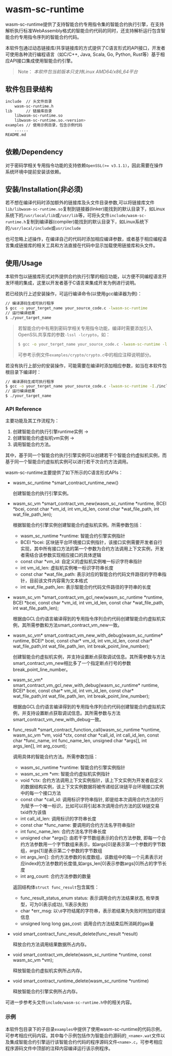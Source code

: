 # wasm-sc-runtime
wasm-sc-runtime提供了支持智能合约专用指令集的智能合约执行引擎，在支持解析执行标准WebAssembly格式的智能合约代码的同时，还支持解析运行包含智能合约专用指令序列的智能合约代码。

本软件包通过动态链接库/共享链接库的方式提供了C语言形式的API接口，开发者可使用各种流行编程语言（如C/C++, Java, Scala, Go, Python, Rust等）基于相应API接口集成使用智能合约引擎。

>Note： *本软件包当前版本只支持Linux AMD64/x86_64平台*

## 软件包目录结构
```bash
include  // 头文件目录
    wasm-sc-runtime.h
lib      // 链接库目录
    libwasm-sc-runtime.so
    libwasm-sc-runtime.so.<version>
examples // 使用示例目录，包含示例代码
    ......
README.md
```

## 依赖/Dependency
对于密码学相关专用指令功能的支持依赖`OpenSSL(>= v3.1.1)`，因此需要在操作系统环境中提前安装该依赖。

## 安装/Installation(非必须)
若不想在编译代码时添加额外的链接库及头文件目录参数,可以将链接库文件`lib/libwasm-sc-runtime.so`复制到链接器(linker)能找到的默认目录下，如Linux系统下的`/usr/local/lib`或`/usr/lib`等，可将头文件`include/wasm-sc-runtime.h`复制到编译器(compiler)能找到的默认目录下，如Linux系统下的`/usr/local/include`或`usr/include`

也可忽略上述操作，在编译自己的代码时添加相应编译参数，或者基于相应编程语言集成链接库的相关工具和方法直接在代码中显示加载使用链接库和头文件。

## 使用/Usage 
本软件包以链接库形式对外提供合约执行引擎的相应功能，以方便不同编程语言开发环境的集成，这里以开发者基于C语言来集成开发为例进行说明。

若已经执行上述安装操作，可运行编译命令(以使用gcc编译器为例)： 
```bash
// 编译源码生成可执行程序
$ gcc -o your_terget_name your_source_code.c -lwasm-sc-runtime
// 运行编译结果
$ ./your_target_name
```

> 若智能合约中有用到密码学相关专用指令功能，编译时需要添加引入OpenSSL共享库的参数`-lssl -lcrypto`，如：
> ```bash
> $ gcc -o your_terget_name your_source_code.c -lwasm-sc-runtime -lssl -lcrypto
> ```
> 可参考示例文件`examples/crypto/crypto.c`中的相应注释说明部分。

若没有执行上部分的安装操作，可能需要在编译时添加相应参数，如当在本软件包根目录下编译时：
```bash
// 编译源码生成可执行程序
$ gcc -o your_terget_name your_source_code.c -lwasm-sc-runtime -I./include -L./lib -Wl,-rpath,./lib
// 运行编译结果
$ ./your_target_name
```

### API Reference
主要功能及其工作流程为：
1. 创建智能合约执行引擎runtime实例 -> 
2. 创建智能合约虚拟机vm实例 -> 
3. 调用智能合约方法。

其中，基于同一个智能合约执行引擎实例可以创建若干个智能合约虚拟机实例，而基于同一个智能合约虚拟机实例可以进行若干次合约方法调用。

wasm-sc-runtime主要提供了如下所示的C语言形式APIs：
- wasm_sc_runtime *smart_contract_runtime_new()
  
  创建智能合约执行引擎实例。
- wasm_sc_vm *smart_contract_vm_new(wasm_sc_runtime *runtime, BCEI *bcei, const char *vm_id, int vm_id_len, const char *wat_file_path, int wat_file_path_len);

  根据智能合约引擎实例创建智能合约虚拟机实例。所需参数包括：
  - wasm_sc_runtime *runtime: 智能合约引擎实例指针
  - BCEI *bcei: 区块链平台环境接口实例指针，该接口实例需要开发者自行实现，其中所有接口方法的第一个参数为合约方法调用上下文实例，开发者需结合该参数实现相应接口的具体逻辑
  - const char *vm_id: 自定义的虚拟机实例唯一标识字符串指针
  - int vm_id_len: 虚拟机实例唯一标识字符串长度 
  - const char *wat_file_path: 表示对应的智能合约代码文件路径的字符串指针，目前该文件内容需为文本格式
  - int wat_file_path_len: 表示智能合约代码文件路径的字符串的长度

- wasm_sc_vm *smart_contract_vm_gcl_new(wasm_sc_runtime *runtime, BCEI *bcei, const char *vm_id, int vm_id_len, const char *wat_file_path, int wat_file_path_len);

   根据由GCL合约语言编译得到的专用指令序列合约代码创建智能合约虚拟机实例，其所需参数和方法smart_contract_vm_new一致。

- wasm_sc_vm* smart_contract_vm_new_with_debug(wasm_sc_runtime* runtime, BCEI* bcei, const char* vm_id, int vm_id_len, const char* wat_file_path,int wat_file_path_len, int break_point_line_number);

   创建智能合约虚拟机实例，并支持设置断点获取调试信息。其所需参数与方法smart_contract_vm_new相比多了一个指定断点行号的参数break_point_line_number。

- wasm_sc_vm* smart_contract_vm_gcl_new_with_debug(wasm_sc_runtime* runtime, BCEI* bcei, const char* vm_id, int vm_id_len, const char* wat_file_path,int wat_file_path_len, int break_point_line_number);

   根据由GCL合约语言编译得到的专用指令序列合约代码创建智能合约虚拟机实例，并支持设置断点获取调试信息。其所需参数与方法smart_contract_vm_new_with_debug一致。

- func_result *smart_contract_function_call(wasm_sc_runtime *runtime, wasm_sc_vm *vm, void *ctx, const char *call_id, int call_id_len, const char *func_name, int func_name_len, unsigned char *args[], int args_len[], int arg_count);

   调用具体的智能合约方法。所需参数包括：
   - wasm_sc_runtime *runtime: 智能合约引擎实例指针 
   - wasm_sc_vm *vm: 智能合约虚拟机实例指针
   - void *ctx: 合约方法调用上下文实例指针，该上下文实例为开发者自定义的数据结构实例，该上下文实例数据将被传递给区块链平台环境接口实例中的每一个接口方法
   - const char *call_id: 调用标识字符串指针, 即是给本次调用合约方法的行为赋予一个唯一标识，比如可以将引起本次调用合约方法的区块链交易txid作为该值
   - int call_id_len: 调用标识的字符串长度
   - const char *func_name: 要调用的合约方法名字符串指针
   - int func_name_len: 合约方法名字符串长度
   - unsigned char *args[]: 由若干字节数组表示的合约方法参数, 即每一个合约方法参数用一个字节数组来表示，如args[0]是表示第一个参数的字节数组，args[1]是表示第二个参数的字节数组
   - int args_len[]: 合约方法参数的长度数组，该数组中的每一个元素表示对应index的方法参数的长度值,如args_len[0]表示参数args[0]所占的字节长度
   - int arg_count: 合约方法参数的数量

   返回结构体`struct func_result`包含属性：
   - func_result_status_enum status: 表示调用合约方法结果状态, 枚举类型，可为0(表示成功), 1(表示失败)
   - char *err_msg: 以`\0`字符结尾的字符串，表示若结果为失败时附加的错误信息
   - unsigned long long gas_cost: 调用合约方法结束后所消耗的gas量

- void smart_contract_func_result_delete(func_result *result)

   释放合约方法调用结果数据所占内存。

- void smart_contract_vm_delete(wasm_sc_runtime *runtime, const wasm_sc_vm *vm);

   释放智能合约虚拟机实例所占内存。

- void smart_contract_runtime_delete(wasm_sc_runtime *runtime)

   释放智能合约引擎实例所占内存。

可进一步参考头文件`include/wasm-sc-runtime.h`中的相关内容。

### 示例
本软件包目录下的子目录`examples`中提供了使用wasm-sc-runtime的代码示例，可参考相应代码内容。其中每个示例包括作为智能合约源码的`_<name>.wat`文件以及集成智能合约引擎运行该智能合约代码的程序源码文件`<name>.c`，可参考相应程序源码文件中顶部的注释内容编译运行该示例程序。
